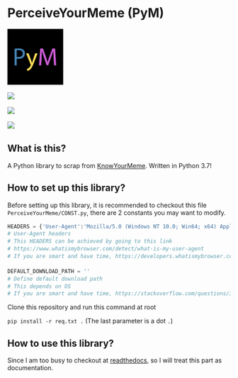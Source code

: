 # PerceiveYourMeme (PyM)

<img src="mics_img/PyM.png" style="width: 25%; height: 25%">

![](https://img.shields.io/badge/Python-3-blue)

![](https://img.shields.io/badge/license-MIT-green)

[![](https://img.shields.io/badge/Author-Vu%20Dinh%20Anh-red)](https://github.com/dinhanhx)

## What is this?

A Python library to scrap from [KnowYourMeme](https://knowyourmeme.com/). Written in Python 3.7!

## How to set up this library?

Before setting up this library, it is recommended to checkout this file `PerceiveYourMeme/CONST.py`, there are 2 constants you may want to modify.

```Python
HEADERS = {'User-Agent':'Mozilla/5.0 (Windows NT 10.0; Win64; x64) AppleWebKit/537.36 (KHTML, like Gecko) Chrome/85.0.4183.83 Safari/537.36 Edg/85.0.564.44'}
# User-Agent headers
# This HEADERS can be achieved by going to this link
# https://www.whatismybrowser.com/detect/what-is-my-user-agent
# If you are smart and have time, https://developers.whatismybrowser.com/api/

DEFAULT_DOWNLOAD_PATH = ''
# Define default download path
# This depends on OS
# If you are smart and have time, https://stackoverflow.com/questions/35851281/python-finding-the-users-downloads-folder
```

Clone this repository and run this command at root

`pip install -r req.txt .` (The last parameter is a dot `.`)

## How to use this library?

Since I am too busy to checkout at [readthedocs](https://readthedocs.org/), so I will treat this part as documentation.
